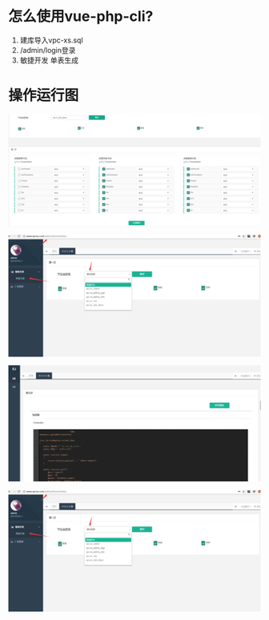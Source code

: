 # 怎么使用vue-php-cli?
  1. 建库导入vpc-xs.sql
  2. /admin/login登录
  3. 敏捷开发 单表生成

# 操作运行图
![alt text](https://github.com/cxs1994/vue_php_cli/blob/master/git-img/build.png)

![alt text](https://github.com/cxs1994/vue_php_cli/blob/master/git-img/check.png)

![alt text](https://github.com/cxs1994/vue_php_cli/blob/master/git-img/controller.png)

![alt text](https://github.com/cxs1994/vue_php_cli/blob/master/git-img/check.png)

